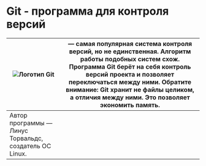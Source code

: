 # **Git - программа для контроля версий**

![Логотип Git](https://kadvarus.com/wp-content/uploads/2022/09/git-100x100.jpeg) | — самая популярная система контроля версий, но не единственная. Алгоритм работы подобных систем схож. Программа Git берёт на себя контроль версий проекта и позволяет переключаться между ними. Обратите внимание: Git хранит не файлы целиком, а отличия между ними. Это позволяет экономить память. 
------------- | -------------
 | Автор программы — Линус Торвальдс, создатель ОС Linux.



